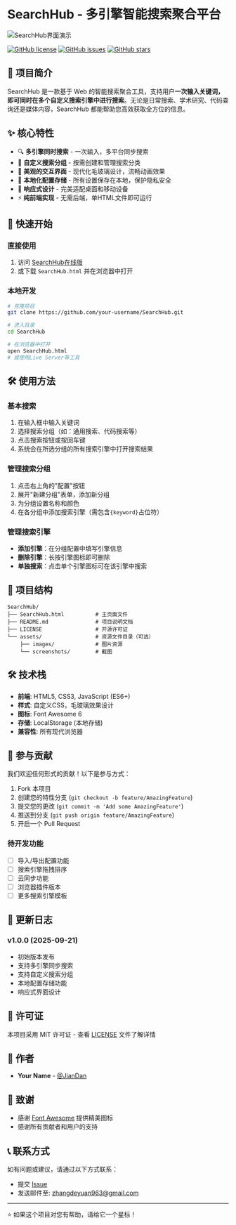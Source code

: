 # SearchHub - 多引擎智能搜索聚合平台

![SearchHub界面演示](https://via.placeholder.com/800x400?text=SearchHub+Screenshot)

[![GitHub license](https://img.shields.io/badge/license-MIT-blue.svg)](LICENSE)
[![GitHub issues](https://img.shields.io/github/issues/your-username/SearchHub)](https://github.com/your-username/SearchHub/issues)
[![GitHub stars](https://img.shields.io/github/stars/your-username/SearchHub)](https://github.com/your-username/SearchHub/stargazers)

## 🌟 项目简介

SearchHub 是一款基于 Web 的智能搜索聚合工具，支持用户**一次输入关键词，即可同时在多个自定义搜索引擎中进行搜索**。无论是日常搜索、学术研究、代码查询还是媒体内容，SearchHub 都能帮助您高效获取全方位的信息。

## ✨ 核心特性

- 🔍 **多引擎同时搜索** - 一次输入，多平台同步搜索
- 🧩 **自定义搜索分组** - 按需创建和管理搜索分类
- 🎨 **美观的交互界面** - 现代化毛玻璃设计，流畅动画效果
- 💾 **本地化配置存储** - 所有设置保存在本地，保护隐私安全
- 📱 **响应式设计** - 完美适配桌面和移动设备
- ⚡ **纯前端实现** - 无需后端，单HTML文件即可运行

## 🚀 快速开始

### 直接使用

1. 访问 [SearchHub在线版](https://your-username.github.io/SearchHub)
2. 或下载 `SearchHub.html` 并在浏览器中打开

### 本地开发

```bash
# 克隆项目
git clone https://github.com/your-username/SearchHub.git

# 进入目录
cd SearchHub

# 在浏览器中打开
open SearchHub.html
# 或使用Live Server等工具
```

## 🛠️ 使用方法

### 基本搜索

1. 在输入框中输入关键词
2. 选择搜索分组（如：通用搜索、代码搜索等）
3. 点击搜索按钮或按回车键
4. 系统会在所选分组的所有搜索引擎中打开搜索结果

### 管理搜索分组

1. 点击右上角的"配置"按钮
2. 展开"新建分组"表单，添加新分组
3. 为分组设置名称和颜色
4. 在各分组中添加搜索引擎（需包含`{keyword}`占位符）

### 管理搜索引擎

- **添加引擎**：在分组配置中填写引擎信息
- **删除引擎**：长按引擎图标即可删除
- **单独搜索**：点击单个引擎图标可在该引擎中搜索

## 📁 项目结构

```
SearchHub/
├── SearchHub.html          # 主页面文件
├── README.md               # 项目说明文档
├── LICENSE                 # 开源许可证
└── assets/                 # 资源文件目录（可选）
    ├── images/             # 图片资源
    └── screenshots/        # 截图
```

## 🛠️ 技术栈

- **前端**: HTML5, CSS3, JavaScript (ES6+)
- **样式**: 自定义CSS，毛玻璃效果设计
- **图标**: Font Awesome 6
- **存储**: LocalStorage (本地存储)
- **兼容性**: 所有现代浏览器

## 🤝 参与贡献

我们欢迎任何形式的贡献！以下是参与方式：

1. Fork 本项目
2. 创建您的特性分支 (`git checkout -b feature/AmazingFeature`)
3. 提交您的更改 (`git commit -m 'Add some AmazingFeature'`)
4. 推送到分支 (`git push origin feature/AmazingFeature`)
5. 开启一个 Pull Request

### 待开发功能

- [ ] 导入/导出配置功能
- [ ] 搜索引擎拖拽排序
- [ ] 云同步功能
- [ ] 浏览器插件版本
- [ ] 更多搜索引擎模板

## 📝 更新日志

### v1.0.0 (2025-09-21)
- 初始版本发布
- 支持多引擎同步搜索
- 支持自定义搜索分组
- 本地配置存储功能
- 响应式界面设计

## 📄 许可证

本项目采用 MIT 许可证 - 查看 [LICENSE](LICENSE) 文件了解详情

## 👥 作者

- **Your Name** - [@JianDan](https://github.com/your-username)

## 🙏 致谢

- 感谢 [Font Awesome](https://fontawesome.com/) 提供精美图标
- 感谢所有贡献者和用户的支持

## 📞 联系方式

如有问题或建议，请通过以下方式联系：

- 提交 [Issue](https://github.com/your-username/SearchHub/issues)
- 发送邮件至: zhangdeyuan963@gmail.com
---

⭐ 如果这个项目对您有帮助，请给它一个星标！
